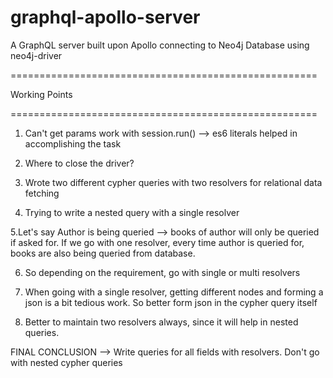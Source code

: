 # graphql-apollo-server
A GraphQL server built upon Apollo connecting to Neo4j Database using neo4j-driver


=====================================================

Working Points

=====================================================

1. Can't get params work with session.run() --> es6 literals helped in accomplishing the task

2. Where to close the driver?

3. Wrote two different cypher queries with two resolvers for relational data fetching

4. Trying to write a nested query with a single resolver

5.Let's say Author is being queried --> books of author will only be queried if asked for. If we go with one resolver, every time author is queried for, books are also being queried from database.

6. So depending on the requirement, go with single or multi resolvers

7. When going with a single resolver, getting different nodes and forming a json is a bit tedious work. So better form json in the cypher query itself

8. Better to maintain two resolvers always, since it will help in nested queries.


FINAL CONCLUSION --> Write queries for all fields with resolvers. Don't go with nested cypher queries